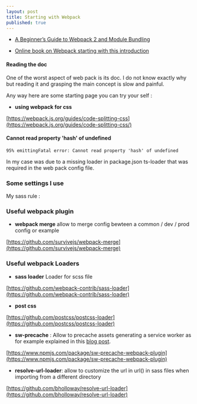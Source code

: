 ```yaml
---
layout: post
title: Starting with Webpack
published: true
---
```


* [A Beginner’s Guide to Webpack 2 and Module Bundling](https://www.sitepoint.com/beginners-guide-to-webpack-2-and-module-bundling)

* [Online book on Webpack starting with this introduction](https://survivejs.com/webpack/compared)


#### Reading the doc

One of the worst aspect of web pack is its doc.
I do not know exactly why but reading it and grasping the main concept is slow and painful.

Any way here are some starting page you can try your self :

* **using webpack for css**

[https://webpack.js.org/guides/code-splitting-css](https://webpack.js.org/guides/code-splitting-css/)

#### Cannot read property 'hash' of undefined

````
95% emittingFatal error: Cannot read property 'hash' of undefined
````

In my case was due to a missing loader in package.json ts-loader that was required in the web pack config file.

### Some settings I use

My sass rule :

<script src="https://gist.github.com/sinsunsan/efc62202cd7ab9183df70908e6fab97b.js"></script>

### Useful webpack plugin

* **webpack merge** allow to merge config bewteen a common / dev / prod config or example 

[https://github.com/survivejs/webpack-merge](https://github.com/survivejs/webpack-merge)

### Useful webpack Loaders 

* **sass loader** Loader for scss file

[https://github.com/webpack-contrib/sass-loader](https://github.com/webpack-contrib/sass-loader)

* **post css**

[https://github.com/postcss/postcss-loader](https://github.com/postcss/postcss-loader)

* **sw-precache** : Allow to precache assets generating a service worker as for example explained in this [blog post](https://coryrylan.com/blog/fast-offline-angular-apps-with-service-workers).

[https://www.npmjs.com/package/sw-precache-webpack-plugin](https://www.npmjs.com/package/sw-precache-webpack-plugin)

* **resolve-url-loader**: allow to customize the url in url() in sass files when importing from a different directory

[https://github.com/bholloway/resolve-url-loader](https://github.com/bholloway/resolve-url-loader)


